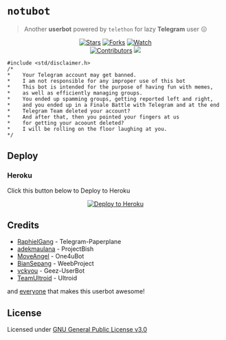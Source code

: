 # `notubot`

> Another **userbot** powered by `telethon` for lazy **Telegram** user 😖

<p align="center">
    <a href="https://github.com/notudope/notubot/stargazers"> <img src="https://img.shields.io/github/stars/notudope/notubot?logo=github&style=flat-square" alt="Stars" /></a>
    <a href="https://github.com/notudope/notubot/network/members"> <img src="https://img.shields.io/github/forks/notudope/notubot?logo=github&style=flat-square" alt="Forks" /></a>
    <a href="https://github.com/notudope/notubot/watchers"> <img src="https://img.shields.io/github/watchers/notudope/notubot?logo=github&style=flat-square" alt="Watch" /></a><br>
    <a href="https://github.com/notudope/notubot/graphs/contributors"> <img src="https://img.shields.io/github/contributors/notudope/notubot?color=blue&style=flat-square" alt="Contributors" /></a>
    <a href="https://pypi.org/project/Telethon/"> <img src="https://img.shields.io/pypi/v/telethon?label=telethon&logo=pypi&logoColor=white&style=flat-square" /></a>
</p>

```
#include <std/disclaimer.h>
/*
*    Your Telegram account may get banned.
*    I am not responsible for any improper use of this bot
*    This bot is intended for the purpose of having fun with memes,
*    as well as efficiently managing groups.
*    You ended up spamming groups, getting reported left and right,
*    and you ended up in a Finale Battle with Telegram and at the end
*    Telegram Team deleted your account?
*    And after that, then you pointed your fingers at us
*    for getting your acoount deleted?
*    I will be rolling on the floor laughing at you.
*/
```

## Deploy

### Heroku
Click this button below to Deploy to Heroku
<p align="center"><a href="https://heroku.com/deploy?template=https://github.com/notudope/notubot/tree/main"><img src="https://www.herokucdn.com/deploy/button.png" alt="Deploy to Heroku"/></a></p>

## Credits
* [RaphielGang](https://github.com/RaphielGang/Telegram-Paperplane) - Telegram-Paperplane
* [adekmaulana](https://github.com/adekmaulana) - ProjectBish
* [MoveAngel](https://github.com/MoveAngel) - One4uBot
* [BianSepang](https://github.com/BianSepang) - WeebProject
* [vckyou](https://github.com/vckyou) - Geez-UserBot
* [TeamUltroid](https://github.com/TeamUltroid) - Ultroid

and [everyone](https://github.com/notudope/notubot/graphs/contributors) that makes this userbot awesome!

## License
Licensed under [GNU General Public License v3.0](https://github.com/notudope/notubot/blob/main/LICENSE)
